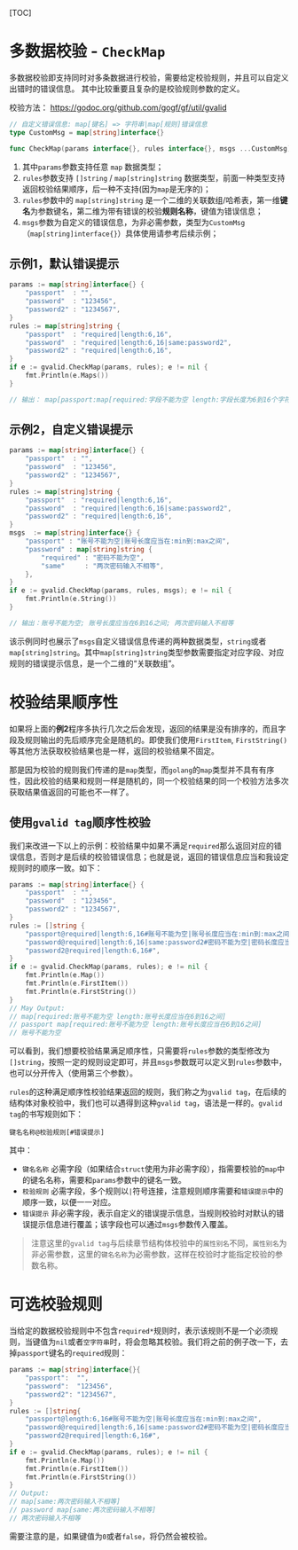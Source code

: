 [TOC]

# 多数据校验 - `CheckMap`

多数据校验即支持同时对多条数据进行校验，需要给定校验规则，并且可以自定义出错时的错误信息。
其中比较重要且复杂的是校验规则参数的定义。

校验方法：
https://godoc.org/github.com/gogf/gf/util/gvalid
```go
// 自定义错误信息: map[键名] => 字符串|map[规则]错误信息
type CustomMsg = map[string]interface{}

func CheckMap(params interface{}, rules interface{}, msgs ...CustomMsg) *Error
```
1. 其中`params`参数支持任意 `map` 数据类型；
1. `rules`参数支持 `[]string` / `map[string]string` 数据类型，前面一种类型支持返回校验结果顺序，后一种不支持(因为`map`是无序的)；
1. `rules`参数中的 `map[string]string` 是一个二维的关联数组/哈希表，第一维**键名**为参数键名，第二维为带有错误的校验**规则名称**，键值为错误信息；
1. `msgs`参数为自定义的错误信息，为非必需参数，类型为`CustomMsg`（`map[string]interface{}`）具体使用请参考后续示例；




## 示例1，默认错误提示
```go
params := map[string]interface{} {
    "passport"  : "",
    "password"  : "123456",
    "password2" : "1234567",
}
rules := map[string]string {
    "passport"  : "required|length:6,16",
    "password"  : "required|length:6,16|same:password2",
    "password2" : "required|length:6,16",
}
if e := gvalid.CheckMap(params, rules); e != nil {
    fmt.Println(e.Maps())
}

// 输出： map[passport:map[required:字段不能为空 length:字段长度为6到16个字符] password:map[same:字段值不合法]]
```

## 示例2，自定义错误提示
```go
params := map[string]interface{} {
    "passport"  : "",
    "password"  : "123456",
    "password2" : "1234567",
}
rules := map[string]string {
    "passport"  : "required|length:6,16",
    "password"  : "required|length:6,16|same:password2",
    "password2" : "required|length:6,16",
}
msgs  := map[string]interface{} {
    "passport" : "账号不能为空|账号长度应当在:min到:max之间",
    "password" : map[string]string {
        "required" : "密码不能为空",
        "same"     : "两次密码输入不相等",
    },
}
if e := gvalid.CheckMap(params, rules, msgs); e != nil {
    fmt.Println(e.String())
}

// 输出：账号不能为空; 账号长度应当在6到16之间; 两次密码输入不相等
```

该示例同时也展示了`msgs`自定义错误信息传递的两种数据类型，```string```或者```map[string]string```。其中```map[string]string```类型参数需要指定对应字段、对应规则的错误提示信息，是一个二维的“关联数组”。

# 校验结果顺序性

如果将上面的**例2**程序多执行几次之后会发现，返回的结果是没有排序的，而且字段及规则输出的先后顺序完全是随机的。即使我们使用`FirstItem`,  `FirstString()`等其他方法获取校验结果也是一样，返回的校验结果不固定。

那是因为校验的规则我们传递的是`map`类型，而`golang`的`map`类型并不具有有序性，因此校验的结果和规则一样是随机的，同一个校验结果的同一个校验方法多次获取结果值返回的可能也不一样了。

## 使用`gvalid tag`顺序性校验

我们来改进一下以上的示例：校验结果中如果不满足`required`那么返回对应的错误信息，否则才是后续的校验错误信息；也就是说，返回的错误信息应当和我设定规则时的顺序一致。如下：

```go
params := map[string]interface{} {
    "passport"  : "",
    "password"  : "123456",
    "password2" : "1234567",
}
rules := []string {
    "passport@required|length:6,16#账号不能为空|账号长度应当在:min到:max之间",
    "password@required|length:6,16|same:password2#密码不能为空|密码长度应当在:min到:max之间|两次密码输入不相等",
    "password2@required|length:6,16#",
}
if e := gvalid.CheckMap(params, rules); e != nil {
    fmt.Println(e.Map())
    fmt.Println(e.FirstItem())
    fmt.Println(e.FirstString())
}
// May Output:
// map[required:账号不能为空 length:账号长度应当在6到16之间]
// passport map[required:账号不能为空 length:账号长度应当在6到16之间]
// 账号不能为空
```
可以看到，我们想要校验结果满足顺序性，只需要将`rules`参数的类型修改为`[]string`，按照一定的规则设定即可，并且`msgs`参数既可以定义到`rules`参数中，也可以分开传入（使用第三个参数）。

`rules`的这种满足顺序性校验结果返回的规则，我们称之为`gvalid tag`，在后续的结构体对象校验中，我们也可以遇得到这种`gvalid tag`，语法是一样的。`gvalid tag`的书写规则如下：
```
键名名称@校验规则[#错误提示]
```
其中：
- `键名名称` 必需字段（如果结合`struct`使用为非必需字段），指需要校验的`map`中的键名名称，需要和`params`参数中的键名一致。
- `校验规则` 必需字段，多个规则以`|`符号连接，注意规则顺序需要和`错误提示`中的顺序一致，以便一一对应。
- `错误提示` 非必需字段，表示自定义的错误提示信息，当规则校验时对默认的错误提示信息进行覆盖；该字段也可以通过`msgs`参数传入覆盖。

> 注意这里的`gvalid tag`与后续章节结构体校验中的`属性别名`不同，`属性别名`为非必需参数，这里的`键名名称`为必需参数，这样在校验时才能指定校验的参数名称。



# 可选校验规则

当给定的数据校验规则中不包含`required*`规则时，表示该规则不是一个必须规则，当键值为`nil`或者`空字符串`时，将会忽略其校验。我们将之前的例子改一下，去掉`passport`键名的`required`规则：
```go
params := map[string]interface{}{
    "passport":  "",
    "password":  "123456",
    "password2": "1234567",
}
rules := []string{
    "passport@length:6,16#账号不能为空|账号长度应当在:min到:max之间",
    "password@required|length:6,16|same:password2#密码不能为空|密码长度应当在:min到:max之间|两次密码输入不相等",
    "password2@required|length:6,16#",
}
if e := gvalid.CheckMap(params, rules); e != nil {
    fmt.Println(e.Map())
    fmt.Println(e.FirstItem())
    fmt.Println(e.FirstString())
}
// Output:
// map[same:两次密码输入不相等]
// password map[same:两次密码输入不相等]
// 两次密码输入不相等
```
需要注意的是，如果键值为`0`或者`false`，将仍然会被校验。







